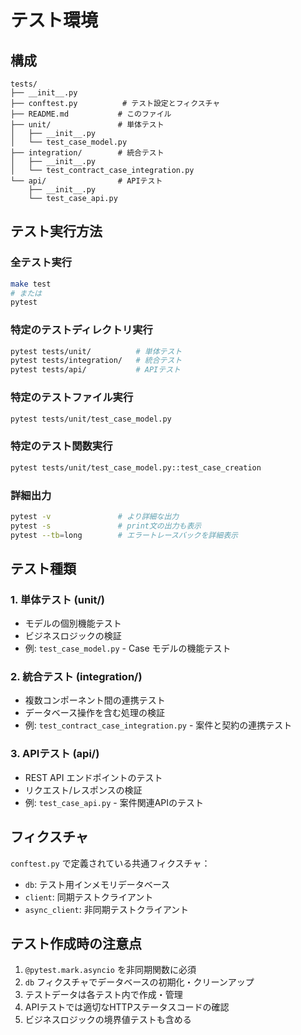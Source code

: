 # テスト環境

## 構成

```
tests/
├── __init__.py
├── conftest.py          # テスト設定とフィクスチャ
├── README.md           # このファイル
├── unit/               # 単体テスト
│   ├── __init__.py
│   └── test_case_model.py
├── integration/        # 統合テスト
│   ├── __init__.py
│   └── test_contract_case_integration.py
└── api/                # APIテスト
    ├── __init__.py
    └── test_case_api.py
```

## テスト実行方法

### 全テスト実行
```bash
make test
# または
pytest
```

### 特定のテストディレクトリ実行
```bash
pytest tests/unit/          # 単体テスト
pytest tests/integration/   # 統合テスト
pytest tests/api/           # APIテスト
```

### 特定のテストファイル実行
```bash
pytest tests/unit/test_case_model.py
```

### 特定のテスト関数実行
```bash
pytest tests/unit/test_case_model.py::test_case_creation
```

### 詳細出力
```bash
pytest -v               # より詳細な出力
pytest -s               # print文の出力も表示
pytest --tb=long        # エラートレースバックを詳細表示
```

## テスト種類

### 1. 単体テスト (unit/)
- モデルの個別機能テスト
- ビジネスロジックの検証
- 例: `test_case_model.py` - Case モデルの機能テスト

### 2. 統合テスト (integration/)
- 複数コンポーネント間の連携テスト
- データベース操作を含む処理の検証
- 例: `test_contract_case_integration.py` - 案件と契約の連携テスト

### 3. APIテスト (api/)
- REST API エンドポイントのテスト
- リクエスト/レスポンスの検証
- 例: `test_case_api.py` - 案件関連APIのテスト

## フィクスチャ

`conftest.py` で定義されている共通フィクスチャ：

- `db`: テスト用インメモリデータベース
- `client`: 同期テストクライアント
- `async_client`: 非同期テストクライアント

## テスト作成時の注意点

1. `@pytest.mark.asyncio` を非同期関数に必須
2. `db` フィクスチャでデータベースの初期化・クリーンアップ
3. テストデータは各テスト内で作成・管理
4. APIテストでは適切なHTTPステータスコードの確認
5. ビジネスロジックの境界値テストも含める